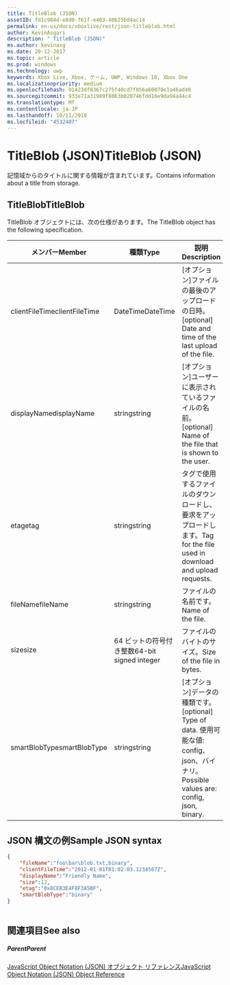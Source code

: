 ```yaml
---
title: TitleBlob (JSON)
assetID: fd1c904d-e8d0-f61f-e403-40b25bd4ac14
permalink: en-us/docs/xboxlive/rest/json-titleblob.html
author: KevinAsgari
description: " TitleBlob (JSON)"
ms.author: kevinasg
ms.date: 20-12-2017
ms.topic: article
ms.prod: windows
ms.technology: uwp
keywords: Xbox Live, Xbox, ゲーム, UWP, Windows 10, Xbox One
ms.localizationpriority: medium
ms.openlocfilehash: 91423df8367c275f40cd7f856a60070e1a46ad40
ms.sourcegitcommit: 933e71a31989f8063b020746fdd16e9da94a44c4
ms.translationtype: MT
ms.contentlocale: ja-JP
ms.lasthandoff: 10/11/2018
ms.locfileid: "4532407"
---
```

# <a name="titleblob-json"></a><span data-ttu-id="29d89-104">TitleBlob (JSON)</span><span class="sxs-lookup"><span data-stu-id="29d89-104">TitleBlob (JSON)</span></span>
<span data-ttu-id="29d89-105">記憶域からのタイトルに関する情報が含まれています。</span><span class="sxs-lookup"><span data-stu-id="29d89-105">Contains information about a title from storage.</span></span> 
<a id="ID4EP"></a>

 
## <a name="titleblob"></a><span data-ttu-id="29d89-106">TitleBlob</span><span class="sxs-lookup"><span data-stu-id="29d89-106">TitleBlob</span></span>
 
<span data-ttu-id="29d89-107">TitleBlob オブジェクトには、次の仕様があります。</span><span class="sxs-lookup"><span data-stu-id="29d89-107">The TitleBlob object has the following specification.</span></span>
 
| <span data-ttu-id="29d89-108">メンバー</span><span class="sxs-lookup"><span data-stu-id="29d89-108">Member</span></span>| <span data-ttu-id="29d89-109">種類</span><span class="sxs-lookup"><span data-stu-id="29d89-109">Type</span></span>| <span data-ttu-id="29d89-110">説明</span><span class="sxs-lookup"><span data-stu-id="29d89-110">Description</span></span>| 
| --- | --- | --- | 
| <span data-ttu-id="29d89-111">clientFileTime</span><span class="sxs-lookup"><span data-stu-id="29d89-111">clientFileTime</span></span>| <span data-ttu-id="29d89-112">DateTime</span><span class="sxs-lookup"><span data-stu-id="29d89-112">DateTime</span></span>| <span data-ttu-id="29d89-113">[オプション]ファイルの最後のアップロードの日時。</span><span class="sxs-lookup"><span data-stu-id="29d89-113">[optional] Date and time of the last upload of the file.</span></span>| 
| <span data-ttu-id="29d89-114">displayName</span><span class="sxs-lookup"><span data-stu-id="29d89-114">displayName</span></span>| <span data-ttu-id="29d89-115">string</span><span class="sxs-lookup"><span data-stu-id="29d89-115">string</span></span>| <span data-ttu-id="29d89-116">[オプション]ユーザーに表示されているファイルの名前。</span><span class="sxs-lookup"><span data-stu-id="29d89-116">[optional] Name of the file that is shown to the user.</span></span>| 
| <span data-ttu-id="29d89-117">etag</span><span class="sxs-lookup"><span data-stu-id="29d89-117">etag</span></span>| <span data-ttu-id="29d89-118">string</span><span class="sxs-lookup"><span data-stu-id="29d89-118">string</span></span>| <span data-ttu-id="29d89-119">タグで使用するファイルのダウンロードし、要求をアップロードします。</span><span class="sxs-lookup"><span data-stu-id="29d89-119">Tag for the file used in download and upload requests.</span></span>| 
| <span data-ttu-id="29d89-120">fileName</span><span class="sxs-lookup"><span data-stu-id="29d89-120">fileName</span></span>| <span data-ttu-id="29d89-121">string</span><span class="sxs-lookup"><span data-stu-id="29d89-121">string</span></span>| <span data-ttu-id="29d89-122">ファイルの名前です。</span><span class="sxs-lookup"><span data-stu-id="29d89-122">Name of the file.</span></span>| 
| <span data-ttu-id="29d89-123">size</span><span class="sxs-lookup"><span data-stu-id="29d89-123">size</span></span>| <span data-ttu-id="29d89-124">64 ビットの符号付き整数</span><span class="sxs-lookup"><span data-stu-id="29d89-124">64-bit signed integer</span></span>| <span data-ttu-id="29d89-125">ファイルのバイトのサイズ。</span><span class="sxs-lookup"><span data-stu-id="29d89-125">Size of the file in bytes.</span></span>| 
| <span data-ttu-id="29d89-126">smartBlobType</span><span class="sxs-lookup"><span data-stu-id="29d89-126">smartBlobType</span></span>| <span data-ttu-id="29d89-127">string</span><span class="sxs-lookup"><span data-stu-id="29d89-127">string</span></span>| <span data-ttu-id="29d89-128">[オプション]データの種類です。</span><span class="sxs-lookup"><span data-stu-id="29d89-128">[optional] Type of data.</span></span> <span data-ttu-id="29d89-129">使用可能な値: config、json、バイナリ。</span><span class="sxs-lookup"><span data-stu-id="29d89-129">Possible values are: config, json, binary.</span></span>| 
  
<a id="ID4E6C"></a>

 
## <a name="sample-json-syntax"></a><span data-ttu-id="29d89-130">JSON 構文の例</span><span class="sxs-lookup"><span data-stu-id="29d89-130">Sample JSON syntax</span></span>
 

```json
{
    "fileName":"foo\bar\blob.txt,binary",
    "clientFileTime":"2012-01-01T01:02:03.1234567Z",
    "displayName":"Friendly Name",
    "size":12,
    "etag":"0x8CEB3E4F8F3A5BF",
    "smartBlobType":"binary"
}
      
```

  
<a id="ID4EID"></a>

 
## <a name="see-also"></a><span data-ttu-id="29d89-131">関連項目</span><span class="sxs-lookup"><span data-stu-id="29d89-131">See also</span></span>
 
<a id="ID4EKD"></a>

 
##### <a name="parent"></a><span data-ttu-id="29d89-132">Parent</span><span class="sxs-lookup"><span data-stu-id="29d89-132">Parent</span></span> 

[<span data-ttu-id="29d89-133">JavaScript Object Notation (JSON) オブジェクト リファレンス</span><span class="sxs-lookup"><span data-stu-id="29d89-133">JavaScript Object Notation (JSON) Object Reference</span></span>](atoc-xboxlivews-reference-json.md)

   